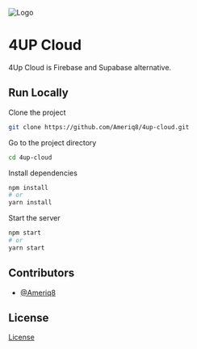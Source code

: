![Logo](https://dev-to-uploads.s3.amazonaws.com/uploads/articles/th5xamgrr6se0x5ro4g6.png)

# 4UP Cloud

4Up Cloud is Firebase and Supabase alternative.

## Run Locally

Clone the project

```bash
git clone https://github.com/Ameriq8/4up-cloud.git
```

Go to the project directory

```bash
cd 4up-cloud
```

Install dependencies

```bash
npm install
# or
yarn install
```

Start the server

```bash
npm start
# or
yarn start
```

  
## Contributors

- [@Ameriq8](https://github.com/Ameriq8/)

  
## License

[License](https://github.com/Ameriq8/4up-cloud/blob/main/license)

  
